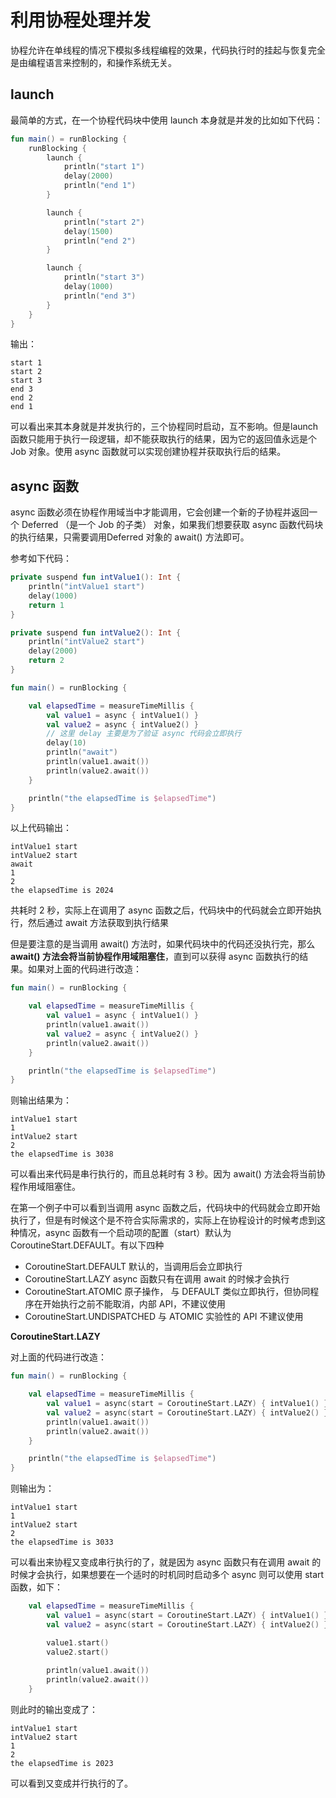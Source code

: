 # 利用协程处理并发

协程允许在单线程的情况下模拟多线程编程的效果，代码执行时的挂起与恢复完全是由编程语言来控制的，和操作系统无关。

## launch

最简单的方式，在一个协程代码块中使用 launch 本身就是并发的比如如下代码：

```kotlin
fun main() = runBlocking {
    runBlocking {
        launch {
            println("start 1")
            delay(2000)
            println("end 1")
        }

        launch {
            println("start 2")
            delay(1500)
            println("end 2")
        }

        launch {
            println("start 3")
            delay(1000)
            println("end 3")
        }
    }
}
```

输出： 

    start 1
    start 2
    start 3
    end 3
    end 2
    end 1

可以看出来其本身就是并发执行的，三个协程同时启动，互不影响。但是launch 函数只能用于执行一段逻辑，却不能获取执行的结果，因为它的返回值永远是个 Job 对象。使用 async 函数就可以实现创建协程并获取执行后的结果。

## async 函数

async 函数必须在协程作用域当中才能调用，它会创建一个新的子协程并返回一个 Deferred （是一个 Job 的子类） 对象，如果我们想要获取 async 函数代码块的执行结果，只需要调用Deferred 对象的 await() 方法即可。

参考如下代码：

```kotlin
private suspend fun intValue1(): Int {
    println("intValue1 start")
    delay(1000)
    return 1
}

private suspend fun intValue2(): Int {
    println("intValue2 start")
    delay(2000)
    return 2
}

fun main() = runBlocking {

    val elapsedTime = measureTimeMillis {
        val value1 = async { intValue1() }
        val value2 = async { intValue2() }
        // 这里 delay 主要是为了验证 async 代码会立即执行
        delay(10)
        println("await")
        println(value1.await())
        println(value2.await())
    }

    println("the elapsedTime is $elapsedTime")
}
```

以上代码输出：

    intValue1 start
    intValue2 start
    await
    1
    2
    the elapsedTime is 2024

共耗时 2 秒，实际上在调用了 async 函数之后，代码块中的代码就会立即开始执行，然后通过 await 方法获取到执行结果

但是要注意的是当调用 await() 方法时，如果代码块中的代码还没执行完，那么 **await() 方法会将当前协程作用域阻塞住**，直到可以获得 async 函数执行的结果。如果对上面的代码进行改造：

```kotlin
fun main() = runBlocking {

    val elapsedTime = measureTimeMillis {
        val value1 = async { intValue1() }
        println(value1.await())
        val value2 = async { intValue2() }
        println(value2.await())
    }

    println("the elapsedTime is $elapsedTime")
}
```

则输出结果为：

    intValue1 start
    1
    intValue2 start
    2
    the elapsedTime is 3038

可以看出来代码是串行执行的，而且总耗时有 3 秒。因为 await() 方法会将当前协程作用域阻塞住。

在第一个例子中可以看到当调用 async 函数之后，代码块中的代码就会立即开始执行了，但是有时候这个是不符合实际需求的，实际上在协程设计的时候考虑到这种情况，async 函数有一个启动项的配置（start）默认为 CoroutineStart.DEFAULT。有以下四种

- CoroutineStart.DEFAULT
    默认的，当调用后会立即执行
- CoroutineStart.LAZY
    async 函数只有在调用 await 的时候才会执行
- CoroutineStart.ATOMIC
    原子操作， 与 DEFAULT 类似立即执行，但协同程序在开始执行之前不能取消，内部 API，不建议使用
- CoroutineStart.UNDISPATCHED
    与 ATOMIC 实验性的 API 不建议使用

**CoroutineStart.LAZY**

对上面的代码进行改造：

```kotlin
fun main() = runBlocking {

    val elapsedTime = measureTimeMillis {
        val value1 = async(start = CoroutineStart.LAZY) { intValue1() }
        val value2 = async(start = CoroutineStart.LAZY) { intValue2() }
        println(value1.await())
        println(value2.await())
    }

    println("the elapsedTime is $elapsedTime")
}
```

则输出为：

    intValue1 start
    1
    intValue2 start
    2
    the elapsedTime is 3033

可以看出来协程又变成串行执行的了，就是因为 async 函数只有在调用 await 的时候才会执行，如果想要在一个适时的时机同时启动多个 async 则可以使用 start 函数，如下：

```kotlin
    val elapsedTime = measureTimeMillis {
        val value1 = async(start = CoroutineStart.LAZY) { intValue1() }
        val value2 = async(start = CoroutineStart.LAZY) { intValue2() }

        value1.start()
        value2.start()
        
        println(value1.await())
        println(value2.await())
    }
```

则此时的输出变成了：

    intValue1 start
    intValue2 start
    1
    2
    the elapsedTime is 2023

可以看到又变成并行执行的了。






